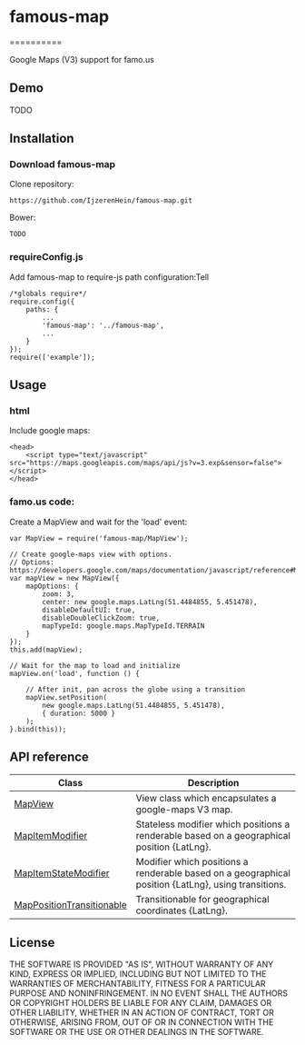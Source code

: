 # famous-map
==========

Google Maps (V3) support for famo.us


## Demo

TODO


## Installation

### Download famous-map

Clone repository:

	https://github.com/IjzerenHein/famous-map.git
	
Bower:

	TODO

### requireConfig.js

Add famous-map to require-js path configuration:Tell 

	/*globals require*/
	require.config({
    	paths: {
    		...
			'famous-map': '../famous-map',
			...
	    }
	});
	require(['example']);
	
## Usage

### html

Include google maps:

    <head>
        <script type="text/javascript" src="https://maps.googleapis.com/maps/api/js?v=3.exp&sensor=false"></script>
    </head>

### famo.us code:

Create a MapView and wait for the 'load' event:

    var MapView = require('famous-map/MapView');

    // Create google-maps view with options.
    // Options: https://developers.google.com/maps/documentation/javascript/reference#MapOptions
    var mapView = new MapView({
    	mapOptions: {
	        zoom: 3,
    	    center: new google.maps.LatLng(51.4484855, 5.451478),
        	disableDefaultUI: true,
	        disableDoubleClickZoom: true,
    	    mapTypeId: google.maps.MapTypeId.TERRAIN
    	}
    });
    this.add(mapView);
    
    // Wait for the map to load and initialize
    mapView.on('load', function () {
    
        // After init, pan across the globe using a transition
        mapView.setPosition(
            new google.maps.LatLng(51.4484855, 5.451478),
            { duration: 5000 }
        );
    }.bind(this));

## API reference

|Class|Description|
|---|---|
|[MapView](docs/MapView.md)|View class which encapsulates a google-maps V3 map.|
|[MapItemModifier](docs/MapItemModifier.md)|Stateless modifier which positions a renderable based on a geographical position {LatLng}.|
|[MapItemStateModifier](docs/MapItemStateModifier.md)|Modifier which positions a renderable based on a geographical position {LatLng}, using transitions.|
|[MapPositionTransitionable](docs/MapPositionTransitionable.md)|Transitionable for geographical coordinates {LatLng}.



## License

THE SOFTWARE IS PROVIDED "AS IS", WITHOUT WARRANTY OF ANY KIND, EXPRESS OR
IMPLIED, INCLUDING BUT NOT LIMITED TO THE WARRANTIES OF MERCHANTABILITY,
FITNESS FOR A PARTICULAR PURPOSE AND NONINFRINGEMENT. IN NO EVENT SHALL THE
AUTHORS OR COPYRIGHT HOLDERS BE LIABLE FOR ANY CLAIM, DAMAGES OR OTHER
LIABILITY, WHETHER IN AN ACTION OF CONTRACT, TORT OR OTHERWISE, ARISING FROM,
OUT OF OR IN CONNECTION WITH THE SOFTWARE OR THE USE OR OTHER DEALINGS IN
THE SOFTWARE.
